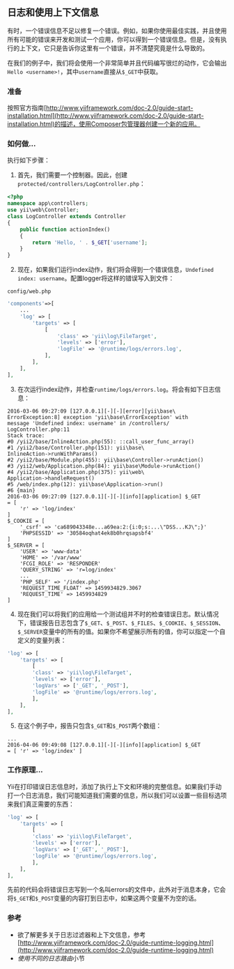 ## 日志和使用上下文信息

有时，一个错误信息不足以修复一个错误。例如，如果你使用最佳实践，并且使用所有可能的错误来开发和测试一个应用，你可以得到一个错误信息。但是，没有执行的上下文，它只是告诉你这里有一个错误，并不清楚究竟是什么导致的。

在我们的例子中，我们将会使用一个非常简单并且代码编写很烂的动作，它会输出`Hello <username>!`，其中`username`直接从`$_GET`中获取。

### 准备

按照官方指南[http://www.yiiframework.com/doc-2.0/guide-start-installation.html](http://www.yiiframework.com/doc-2.0/guide-start-installation.html)的描述，使用Composer包管理器创建一个新的应用。

### 如何做...

执行如下步骤：

1. 首先，我们需要一个控制器。因此，创建`protected/controllers/LogController.php`：

```php
<?php
namespace app\controllers;
use yii\web\Controller;
class LogController extends Controller
{
    public function actionIndex()
    {
        return 'Hello, ' . $_GET['username'];
    }
}
```

2. 现在，如果我们运行index动作，我们将会得到一个错误信息，`Undefined index: username`。配置logger将这样的错误写入到文件：

```
config/web.php
```

```php
'components'=>[
    ...
    'log' => [
        'targets' => [
            [
                'class' => 'yii\log\FileTarget',
                'levels' => ['error'],
                'logFile' => '@runtime/logs/errors.log',
            ],
        ],
    ],
],
```

3. 在次运行index动作，并检查`runtime/logs/errors.log`。将会有如下日志信息：

```
2016-03-06 09:27:09 [127.0.0.1][-][-][error][yii\base\
ErrorException:8] exception 'yii\base\ErrorException' with
message 'Undefined index: username' in /controllers/
LogController.php:11
Stack trace:
#0 /yii2/base/InlineAction.php(55): ::call_user_func_array()
#1 /yii2/base/Controller.php(151): yii\base\
InlineAction->runWithParams()
#2 /yii2/base/Module.php(455): yii\base\Controller->runAction()
#3 /yii2/web/Application.php(84): yii\base\Module->runAction()
#4 /yii2/base/Application.php(375): yii\web\
Application->handleRequest()
#5 /web/index.php(12): yii\base\Application->run()
#6 {main}
2016-03-06 09:27:09 [127.0.0.1][-][-][info][application] $_GET
= [
    'r' => 'log/index'
]
$_COOKIE = [
    '_csrf' => 'ca689043348e...a69ea:2:{i:0;s:...\"DSS...KJ\";}'
    'PHPSESSID' => '30584oqhat4ek8b0hrqsapsbf4'
]
$_SERVER = [
    'USER' => 'www-data'
    'HOME' => '/var/www'
    'FCGI_ROLE' => 'RESPONDER'
    'QUERY_STRING' => 'r=log/index'
    ...
    'PHP_SELF' => '/index.php'
    'REQUEST_TIME_FLOAT' => 1459934829.3067
    'REQUEST_TIME' => 1459934829
]
```

4. 现在我们可以将我们的应用给一个测试组并不时的检查错误日志。默认情况下，错误报告日志包含了`$_GET`、`$_POST`、`$_FILES`、`$_COOKIE`、`$_SESSION`、`$_SERVER`变量中的所有的值。如果你不希望展示所有的值，你可以指定一个自定义的变量列表：

```php
'log' => [
    'targets' => [
        [
        'class' => 'yii\log\FileTarget',
        'levels' => ['error'],
        'logVars' => ['_GET', '_POST'],
        'logFile' => '@runtime/logs/errors.log',
        ],
    ],
],
```

5. 在这个例子中，报告只包含`$_GET`和`$_POST`两个数组：

```
...
2016-04-06 09:49:08 [127.0.0.1][-][-][info][application] $_GET
= [ 'r' => 'log/index' ]
```

### 工作原理...

Yii在打印错误日志信息时，添加了执行上下文和环境的完整信息。如果我们手动打一个日志消息，我们可能知道我们需要的信息，所以我们可以设置一些目标选项来我们真正需要的东西：

```php
'log' => [
    'targets' => [
        [
        'class' => 'yii\log\FileTarget',
        'levels' => ['error'],
        'logVars' => ['_GET', '_POST'],
        'logFile' => '@runtime/logs/errors.log',
        ],
    ],
],
```

先前的代码会将错误日志写到一个名叫errors的文件中，此外对于消息本身，它会将`$_GET`和`$_POST`变量的内容打到日志中，如果这两个变量不为空的话。

### 参考

- 欲了解更多关于日志过滤器和上下文信息，参考[http://www.yiiframework.com/doc-2.0/guide-runtime-logging.html](http://www.yiiframework.com/doc-2.0/guide-runtime-logging.html)
- *使用不同的日志路由*小节